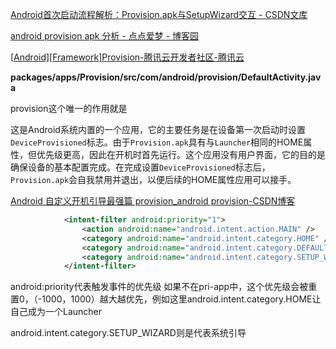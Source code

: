 [Android首次启动流程解析：Provision.apk与SetupWizard交互 - CSDN文库](https://wenku.csdn.net/doc/3zsip7e2u7?spm=1001.2101.3001.6650.6&utm_medium=distribute.pc_relevant.none-task-c_download-2~default~OPENSEARCH~Rate-6-3zsip7e2u7-blog-138052846.235^v43^pc_blog_bottom_relevance_base7&depth_1-utm_source=distribute.pc_relevant.none-task-c_download-2~default~OPENSEARCH~Rate-6-3zsip7e2u7-blog-138052846.235^v43^pc_blog_bottom_relevance_base7&utm_relevant_index=12)



[android provision apk 分析 - 点点爱梦 - 博客园](https://www.cnblogs.com/liulaolaiu/p/11744495.html)

[[Android\][Framework]Provision-腾讯云开发者社区-腾讯云](https://cloud.tencent.com/developer/article/1341563)

**packages/apps/Provision/src/com/android/provision/DefaultActivity.java**

provision这个唯一的作用就是

这是Android系统内置的一个应用，它的主要任务是在设备第一次启动时设置`DeviceProvisioned`标志。由于`Provision.apk`具有与`Launcher`相同的HOME属性，但优先级更高，因此在开机时首先运行。这个应用没有用户界面，它的目的是确保设备的基本配置完成。在完成设置`DeviceProvisioned`标志后，`Provision.apk`会自我禁用并退出，以便后续的HOME属性应用可以接手。

[Android 自定义开机引导最强篇 provision_android provision-CSDN博客](https://blog.csdn.net/qq_27061049/article/details/131921166)

```xml
            <intent-filter android:priority="1">
                <action android:name="android.intent.action.MAIN" />
                <category android:name="android.intent.category.HOME" />
                <category android:name="android.intent.category.DEFAULT" />
                <category android:name="android.intent.category.SETUP_WIZARD" />
            </intent-filter>
```

android:priority代表触发事件的优先级
如果不在pri-app中，这个优先级会被重置0，（-1000，1000）越大越优先，例如这里android.intent.category.HOME让自己成为一个Launcher

android.intent.category.SETUP_WIZARD则是代表系统引导